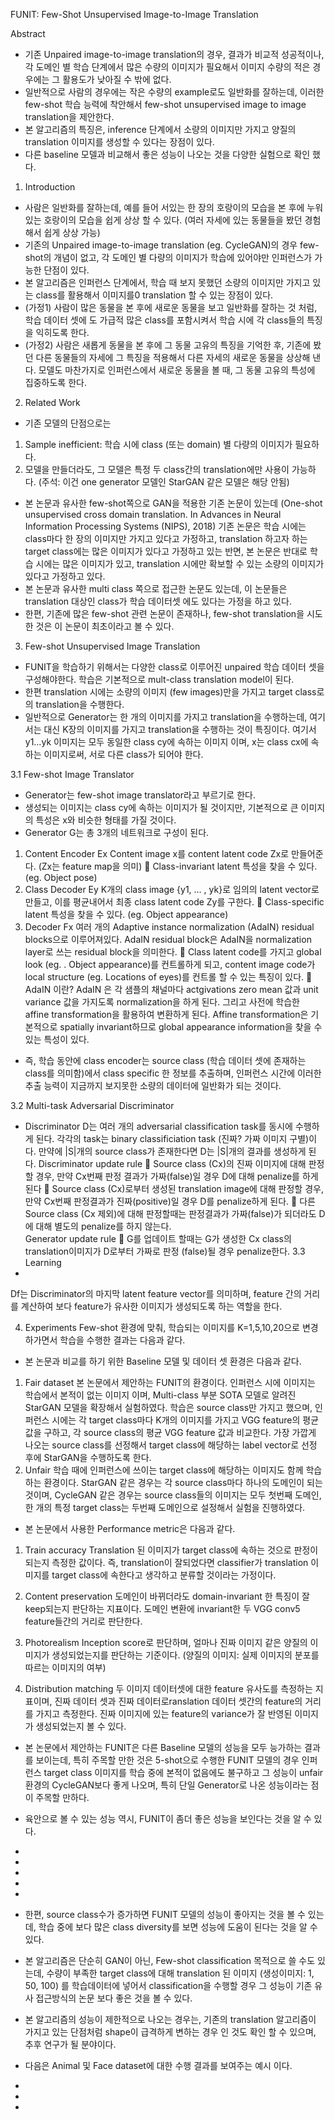 FUNIT: Few-Shot Unsupervised Image-to-Image Translation

Abstract
-	기존 Unpaired image-to-image translation의 경우, 결과가 비교적 성공적이나, 각 도메인 별 학습 단계에서 많은 수량의 이미지가 필요해서 이미지 수량의 적은 경우에는 그 활용도가 낮아질 수 밖에 없다.
-	일반적으로 사람의 경우에는 작은 수량의 example로도 일반화를 잘하는데, 이러한 few-shot 학습 능력에 착안해서 few-shot unsupervised image to image translation을 제안한다.
-	본 알고리즘의 특징은, inference 단계에서 소량의 이미지만 가지고 양질의 translation 이미지를 생성할 수 있다는 장점이 있다.
-	다른 baseline 모델과 비교해서 좋은 성능이 나오는 것을 다양한 실험으로 확인 했다.

1.	Introduction
-	사람은 일반화를 잘하는데, 예를 들어 서있는 한 장의 호랑이의 모습을 본 후에 누워있는 호랑이의 모습을 쉽게 상상 할 수 있다. (여러 자세에 있는 동물들을 봤던 경험해서 쉽게 상상 가능) 
-	기존의 Unpaired image-to-image translation (eg. CycleGAN)의 경우 few-shot의 개념이 없고, 각 도메인 별 다량의 이미지가 학습에 있어야만 인퍼런스가 가능한 단점이 있다.
-	본 알고리즘은 인퍼런스 단계에서, 학습 때 보지 못했던 소량의 이미지만 가지고 있는 class를 활용해서 이미지를0 translation 할 수 있는 장점이 있다.
-	(가정1) 사람이 많은 동물을 본 후에 새로운 동물을 보고 일반화를 잘하는 것 처럼, 학습 데이터 셋에 도 가급적 많은 class를 포함시켜서 학습 시에 각 class들의 특징을 익히도록 한다.
-	(가정2) 사람은 새롭게 동물을 본 후에 그 동물 고유의 특징을 기억한 후, 기존에 봤던 다른 동물들의 자세에 그 특징을 적용해서 다른 자세의 새로운 동물을 상상해 낸다. 모델도 마찬가지로 인퍼런스에서 새로운 동물을 볼 때, 그 동물 고유의 특성에 집중하도록 한다.

2.	Related Work
-	기존 모델의 단점으로는 
1)	Sample inefficient: 학습 시에 class (또는 domain) 별 다량의 이미지가 필요하다.
2)	모델을 만들더라도, 그 모델은 특정 두 class간의 translation에만 사용이 가능하다.
(주석: 이건 one generator 모델인 StarGAN 같은 모델은 해당 안됨)
-	본 논문과 유사한 few-shot쪽으로 GAN을 적용한 기존 논문이 있는데 (One-shot unsupervised cross domain translation. In Advances in Neural Information Processing Systems (NIPS), 2018) 기존 논문은 학습 시에는 class마다 한 장의 이미지만 가지고 있다고 가정하고, translation 하고자 하는 target class에는 많은 이미지가 있다고 가정하고 있는 반면, 본 논문은 반대로 학습 시에는 많은 이미지가 있고, translation 시에만 확보할 수 있는 소량의 이미지가 있다고 가정하고 있다.
-	본 논문과 유사한 multi class 쪽으로 접근한 논문도 있는데, 이 논문들은 translation 대상인 class가 학습 데이터셋 에도 있다는 가정을 하고 있다.   
-	한편, 기존에 많은 few-shot 관련 논문이 존재하나, few-shot translation을 시도한 것은 이 논문이 최초이라고 볼 수 있다.
















3.	Few-shot Unsupervised Image Translation
 
 

-	FUNIT을 학습하기 위해서는 다양한 class로 이루어진 unpaired 학습 데이터 셋을 구성해야한다. 학습은 기본적으로 mult-class translation model이 된다.
-	한편 translation 시에는 소량의 이미지 (few images)만을 가지고 target class로의 translation을 수행한다. 
-	일반적으로 Generator는 한 개의 이미지를 가지고 translation을 수행하는데, 여기서는 대신 K장의 이미지를 가지고 translation을 수행하는 것이 특징이다. 여기서 y1…yk 이미지는 모두 동일한 class cy에 속하는 이미지 이며, x는 class cx에 속하는 이미지로써, 서로 다른 class가 되어야 한다.
 
3.1	Few-shot Image Translator
-	Generator는 few-shot image translator라고 부르기로 한다.
-	생성되는 이미지는 class cy에 속하는 이미지가 될 것이지만, 기본적으로 큰 이미지의 특성은 x와 비슷한 형태를 가질 것이다.
-	Generator G는 총 3개의 네트워크로 구성이 된다. 
 
1)	Content Encoder Ex
Content image x를 content latent code Zx로 만들어준다. (Zx는 feature map을 의미)
	Class-invariant latent 특성을 찾을 수 있다. (eg. Object pose)
2)	Class Decoder Ey
K개의 class image {y1, … , yk}로 임의의 latent vector로 만들고, 이를 평균내어서 최종 class latent code Zy를 구한다.
	Class-specific latent 특성을 찾을 수 있다. (eg. Object appearance)
3)	Decoder Fx
여러 개의 Adaptive instance normalization (AdaIN) residual blocks으로 이루어져있다. AdaIN residual block은 AdaIN을 normalization layer로 쓰는 residual block을 의미한다.
	Class latent code를 가지고 global look (eg. . Object appearance)를 컨트롤하게 되고, content image code가 local structure (eg. Locations of eyes)를 컨트롤 할 수 있는 특징이 있다. 
	AdaIN 이란? AdaIN 은 각 샘플의 채널마다 actgivations zero mean 값과 unit variance 값을 가지도록 normalization을 하게 된다. 그리고 사전에 학습한 affine transformation을 활용하여 변환하게 된다. Affine transformation은 기본적으로 spatially invariant하므로 global appearance information을 찾을 수 있는 특성이 있다. 
-	즉, 학습 동안에 class encoder는 source class (학습 데이터 셋에 존재하는 class를 의미함)에서 class specific 한 정보를 추출하며, 인퍼런스 시간에 이러한 추출 능력이 지금까지 보지못한 소량의 데이터에 일반화가 되는 것이다.


3.2	Multi-task Adversarial Discriminator
-	Discriminator D는 여러 개의 adversarial classification task를 동시에 수행하게 된다. 각각의 task는 binary classificiation task (진짜? 가짜 이미지 구별)이다. 만약에 |S|개의 source class가 존재한다면 D는 |S|개의 결과를 생성하게 된다.
       Discriminator update rule 
	Source class (Cx)의 진짜 이미지에 대해 판정할 경우, 만약 Cx번째 판정 결과가 가짜(false)일 경우 D에 대해 penalize를 하게 된다
	Source class (Cx)로부터 생성된 translation image에 대해 판정할 경우, 만약 Cx번째 판정결과가 진짜(positive)일 경우 D를 penalize하게 된다. 
	다른 Source class (Cx 제외)에 대해 판정할때는 판정결과가 가짜(false)가 되더라도 D에 대해 별도의 penalize를 하지 않는다.   
Generator update rule
	G를 업데이트 할때는 G가 생성한 Cx class의 translation이미지가 D로부터 가짜로 판정 (false)될 경우 penalize한다. 
3.3	Learning
-	  
 
 
Df는 Discriminator의 마지막 latent feature vector를 의미하며, feature 간의 거리를 계산하여 보다 feature가 유사한 이미지가 생성되도록 하는 역할을 한다. 


4.	Experiments
Few-shot 환경에 맞춰, 학습되는 이미지를 K=1,5,10,20으로 변경하가면서 학습을 수행한 결과는 다음과 같다.
 

-	본 논문과 비교를 하기 위한 Baseline 모델 및 데이터 셋 환경은 다음과 같다.
1)	Fair dataset
본 논문에서 제안하는 FUNIT의 환경이다. 인퍼런스 시에 이미지는 학습에서 본적이 없는 이미지 이며, Multi-class 부분 SOTA 모델로 알려진 StarGAN 모델을 확장해서 실험하였다. 학습은 source class만 가지고 했으며, 인퍼런스 시에는 각 target class마다 K개의 이미지를 가지고 VGG feature의 평균값을 구하고, 각 source class의 평균 VGG feature 값과 비교한다. 가장 가깝게 나오는 source class를 선정해서 target class에 해당하는 label vector로 선정 후에 StarGAN을 수행하도록 한다.
2)	Unfair
학습 때에 인퍼런스에 쓰이는 target class에 해당하는 이미지도 함께 학습하는 환경이다. StarGAN 같은 경우는 각 source class마다 하나의 도메인이 되는 것이며, CycleGAN 같은 경우는 source class들의 이미지는 모두 첫번째 도메인, 한 개의 특정 target class는 두번째 도메인으로 설정해서 실험을 진행하였다.
-	본 논문에서 사용한 Performance metric은 다음과 같다.
1)	Train accuracy
Translation 된 이미지가 target class에 속하는 것으로 판정이 되는지 측정한 값이다. 즉, translation이 잘되었다면 classifier가 translation 이미지를 target class에 속한다고 생각하고 분류할 것이라는 가정이다.
2)	Content preservation
도메인이 바뀌더라도 domain-invariant 한 특징이 잘 keep되는지 판단하는 지표이다. 도메인 변환에 invariant한 두 VGG conv5 feature들간의 거리로 판단한다.
3)	Photorealism
Inception score로 판단하며, 얼마나 진짜 이미지 같은 양질의 이미지가 생성되었는지를 판단하는 기준이다. (양질의 이미지: 실제 이미지의 분포를 따르는 이미지의 여부)
 
4)	Distribution matching
두 이미지 데이터셋에 대한 feature 유사도를 측정하는 지표이며, 진짜 데이터 셋과 진짜 데이터로ranslation 데이터 셋간의 feature의 거리를 가지고 측정한다. 진짜 이미지에 있는 feature의 variance가 잘 반영된 이미지가 생성되었는지 볼 수 있다. 
-	본 논문에서 제안하는 FUNIT은 다른 Baseline 모델의 성능을 모두 능가하는 결과를 보이는데, 특히 주목할 만한 것은 5-shot으로 수행한 FUNIT 모델의 경우 인퍼런스 target class 이미지를 학습 중에 본적이 없음에도 불구하고 그 성능이 unfair 환경의 CycleGAN보다 좋게 나오며, 특히 단일 Generator로 나온 성능이라는 점이 주목할 만하다.
 
 





-	육안으로 볼 수 있는 성능 역시, FUNIT이 좀더 좋은 성능을 보인다는 것을 알 수 있다.
 

-	
-	
-	
-	
-	
-	한편, source class수가 증가하면 FUNIT 모델의 성능이 좋아지는 것을 볼 수 있는데, 학습 중에 보다 많은 class diversity를 보면 성능에 도움이 된다는 것을 알 수 있다.
 
 
-	본 알고리즘은 단순히 GAN이 아닌, Few-shot classification 목적으로 쓸 수도 있는데, 수량이 부족한 target class에 대해 translation 된 이미지 (생성이미지: 1, 50, 100) 를 학습데이터에 넣어서 classification을 수행할 경우 그 성능이 기존 유사 접근방식의 논문 보다 좋은 것을 볼 수 있다. 
 

-	본 알고리즘의 성능이 제한적으로 나오는 경우는, 기존의 translation 알고리즘이 가지고 있는 단점처럼 shape이 급격하게 변하는 경우 인 것도 확인 할 수 있으며, 추후 연구가 될 분야이다.
 
-	다음은 Animal 및 Face dataset에 대한 수행 결과를 보여주는 예시 이다.
 

 




-	
-	
-	 


 
